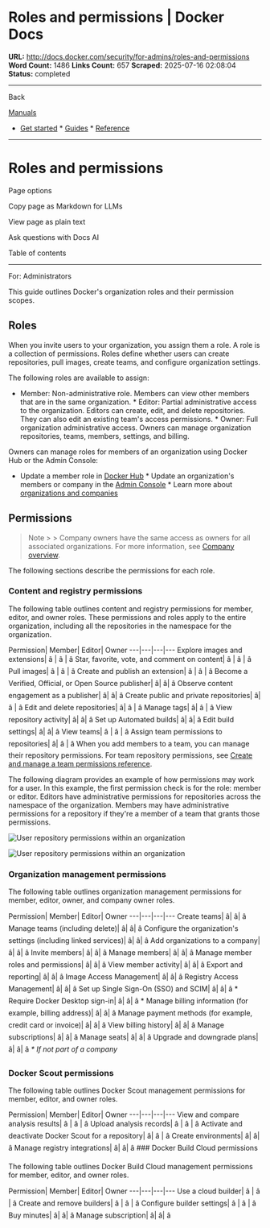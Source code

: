 # Roles and permissions | Docker Docs

**URL:** http://docs.docker.com/security/for-admins/roles-and-permissions
**Word Count:** 1486
**Links Count:** 657
**Scraped:** 2025-07-16 02:08:04
**Status:** completed

---

Back

[Manuals](https://docs.docker.com/manuals/)

  * [Get started](http://docs.docker.com/get-started/)   * [Guides](http://docs.docker.com/guides/)   * [Reference](http://docs.docker.com/reference/)

* * *

# Roles and permissions

Page options

Copy page as Markdown for LLMs

View page as plain text

Ask questions with Docs AI

Table of contents

* * *

For: Administrators

This guide outlines Docker's organization roles and their permission scopes.

## Roles

When you invite users to your organization, you assign them a role. A role is a collection of permissions. Roles define whether users can create repositories, pull images, create teams, and configure organization settings.

The following roles are available to assign:

  * Member: Non-administrative role. Members can view other members that are in the same organization.   * Editor: Partial administrative access to the organization. Editors can create, edit, and delete repositories. They can also edit an existing team's access permissions.   * Owner: Full organization administrative access. Owners can manage organization repositories, teams, members, settings, and billing.

Owners can manage roles for members of an organization using Docker Hub or the Admin Console:

  * Update a member role in [Docker Hub](https://docs.docker.com/admin/organization/members/#update-a-member-role)   * Update an organization's members or company in the [Admin Console](https://docs.docker.com/admin/company/users/#update-a-member-role)   * Learn more about [organizations and companies](https://docs.docker.com/admin/)

## Permissions

> Note >  > Company owners have the same access as owners for all associated organizations. For more information, see [Company overview](http://docs.docker.com/admin/company/).

The following sections describe the permissions for each role.

### Content and registry permissions

The following table outlines content and registry permissions for member, editor, and owner roles. These permissions and roles apply to the entire organization, including all the repositories in the namespace for the organization.

Permission| Member| Editor| Owner   ---|---|---|---   Explore images and extensions| â | â | â    Star, favorite, vote, and comment on content| â | â | â    Pull images| â | â | â    Create and publish an extension| â | â | â    Become a Verified, Official, or Open Source publisher| â| â| â    Observe content engagement as a publisher| â| â| â    Create public and private repositories| â| â | â    Edit and delete repositories| â| â | â    Manage tags| â| â | â    View repository activity| â| â| â    Set up Automated builds| â| â| â    Edit build settings| â| â| â    View teams| â | â | â    Assign team permissions to repositories| â| â | â       When you add members to a team, you can manage their repository permissions. For team repository permissions, see [Create and manage a team permissions reference](https://docs.docker.com/admin/organization/manage-a-team/#permissions-reference).

The following diagram provides an example of how permissions may work for a user. In this example, the first permission check is for the role: member or editor. Editors have administrative permissions for repositories across the namespace of the organization. Members may have administrative permissions for a repository if they're a member of a team that grants those permissions.

![User repository permissions within an organization](https://docs.docker.com/enterprise/images/roles-and-permissions-member-editor-roles.png)

![User repository permissions within an organization](https://docs.docker.com/enterprise/images/roles-and-permissions-member-editor-roles.png)

### Organization management permissions

The following table outlines organization management permissions for member, editor, owner, and company owner roles.

Permission| Member| Editor| Owner   ---|---|---|---   Create teams| â| â| â    Manage teams \(including delete\)| â| â| â    Configure the organization's settings \(including linked services\)| â| â| â    Add organizations to a company| â| â| â    Invite members| â| â| â    Manage members| â| â| â    Manage member roles and permissions| â| â| â    View member activity| â| â| â    Export and reporting| â| â| â    Image Access Management| â| â| â    Registry Access Management| â| â| â    Set up Single Sign-On \(SSO\) and SCIM| â| â| â \*   Require Docker Desktop sign-in| â| â| â \*   Manage billing information \(for example, billing address\)| â| â| â    Manage payment methods \(for example, credit card or invoice\)| â| â| â    View billing history| â| â| â    Manage subscriptions| â| â| â    Manage seats| â| â| â    Upgrade and downgrade plans| â| â| â        _\* If not part of a company_

### Docker Scout permissions

The following table outlines Docker Scout management permissions for member, editor, and owner roles.

Permission| Member| Editor| Owner   ---|---|---|---   View and compare analysis results| â | â | â    Upload analysis records| â | â | â    Activate and deactivate Docker Scout for a repository| â| â | â    Create environments| â| â| â    Manage registry integrations| â| â| â       ### Docker Build Cloud permissions

The following table outlines Docker Build Cloud management permissions for member, editor, and owner roles.

Permission| Member| Editor| Owner   ---|---|---|---   Use a cloud builder| â | â | â    Create and remove builders| â | â | â    Configure builder settings| â | â | â    Buy minutes| â| â| â    Manage subscription| â| â| â